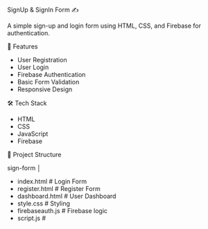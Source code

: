 
SignUp & SignIn Form ✍️

A simple sign-up and login form using HTML, CSS, and Firebase for authentication.

🚀 Features

- User Registration
- User Login
- Firebase Authentication
- Basic Form Validation
- Responsive Design

🛠️ Tech Stack

- HTML
- CSS
- JavaScript
- Firebase

📁 Project Structure


sign-form
│
- index.html        # Login Form
- register.html     # Register Form
- dashboard.html    # User Dashboard
- style.css         # Styling
- firebaseauth.js   # Firebase logic
- script.js         #
